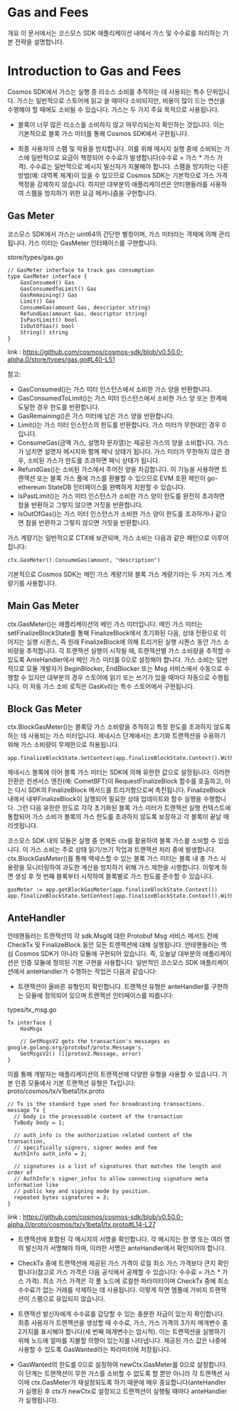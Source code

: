 # Gas and Fees

개요 이 문서에서는 코스모스 SDK 애플리케이션 내에서 가스 및 수수료를 처리하는 기본 전략을 설명합니다.

# Introduction to Gas and Fees

Cosmos SDK에서 가스는 실행 중 리소스 소비를 추적하는 데 사용되는 특수 단위입니다. 가스는 일반적으로 스토어에 읽고 쓸 때마다 소비되지만, 비용이 많이 드는 연산을 수행해야 할 때에도 소비될 수 있습니다. 가스는 두 가지 주요 목적으로 사용됩니다.

- 블록이 너무 많은 리소스를 소비하지 않고 마무리되는지 확인하는 것입니다. 이는 기본적으로 블록 가스 미터를 통해 Cosmos SDK에서 구현됩니다.

- 최종 사용자의 스팸 및 악용을 방지합니다. 이를 위해 메시지 실행 중에 소비되는 가스에 일반적으로 요금이 책정되어 수수료가 발생합니다(수수료 = 가스 \* 가스 가격). 수수료는 일반적으로 메시지 발신자가 지불해야 합니다. 스팸을 방지하는 다른 방법(예: 대역폭 체계)이 있을 수 있으므로 Cosmos SDK는 기본적으로 가스 가격 책정을 강제하지 않습니다. 하지만 대부분의 애플리케이션은 안티핸들러를 사용하여 스팸을 방지하기 위한 요금 메커니즘을 구현합니다.

## Gas Meter

코스모스 SDK에서 가스는 uint64의 간단한 별칭이며, 가스 미터라는 객체에 의해 관리됩니다. 가스 미터는 GasMeter 인터페이스를 구현합니다.

store/types/gas.go

```
// GasMeter interface to track gas consumption
type GasMeter interface {
	GasConsumed() Gas
	GasConsumedToLimit() Gas
	GasRemaining() Gas
	Limit() Gas
	ConsumeGas(amount Gas, descriptor string)
	RefundGas(amount Gas, descriptor string)
	IsPastLimit() bool
	IsOutOfGas() bool
	String() string
}
```

link : https://github.com/cosmos/cosmos-sdk/blob/v0.50.0-alpha.0/store/types/gas.go#L40-L51

참고:

- GasConsumed()는 가스 미터 인스턴스에서 소비한 가스 양을 반환합니다.
- GasConsumedToLimit()는 가스 미터 인스턴스에서 소비한 가스 양 또는 한계에 도달한 경우 한도를 반환합니다.
- GasRemaining()은 가스 미터에 남은 가스 양을 반환합니다.
- Limit()는 가스 미터 인스턴스의 한도를 반환합니다. 가스 미터가 무한대인 경우 0입니다.
- ConsumeGas(금액 가스, 설명자 문자열)는 제공된 가스의 양을 소비합니다. 가스가 넘치면 설명자 메시지와 함께 패닉 상태가 됩니다. 가스 미터가 무한하지 않은 경우, 소비된 가스가 한도를 초과하면 패닉 상태가 됩니다.
- RefundGas()는 소비된 가스에서 주어진 양을 차감합니다. 이 기능을 사용하면 트랜잭션 또는 블록 가스 풀에 가스를 환불할 수 있으므로 EVM 호환 체인이 go-ethereum StateDB 인터페이스를 완벽하게 지원할 수 있습니다.
- IsPastLimit()는 가스 미터 인스턴스가 소비한 가스 양이 한도를 완전히 초과하면 참을 반환하고 그렇지 않으면 거짓을 반환합니다.
- IsOutOfGas()는 가스 미터 인스턴스가 소비한 가스 양이 한도를 초과하거나 같으면 참을 반환하고 그렇지 않으면 거짓을 반환합니다.

가스 계량기는 일반적으로 CTX에 보관되며, 가스 소비는 다음과 같은 패턴으로 이루어집니다:

```
ctx.GasMeter().ConsumeGas(amount, "description")
```

기본적으로 Cosmos SDK는 메인 가스 계량기와 블록 가스 계량기라는 두 가지 가스 계량기를 사용합니다.

## Main Gas Meter

ctx.GasMeter()는 애플리케이션의 메인 가스 미터입니다. 메인 가스 미터는 setFinalizeBlockState를 통해 FinalizeBlock에서 초기화된 다음, 상태 전환으로 이어지는 실행 시퀀스, 즉 원래 FinalizeBlock에 의해 트리거된 실행 시퀀스 동안 가스 소비량을 추적합니다. 각 트랜잭션 실행이 시작될 때, 트랜잭션별 가스 소비량을 추적할 수 있도록 AnteHandler에서 메인 가스 미터를 0으로 설정해야 합니다. 가스 소비는 일반적으로 모듈 개발자가 BeginBlocker, EndBlocker 또는 Msg 서비스에서 수동으로 수행할 수 있지만 대부분의 경우 스토어에 읽기 또는 쓰기가 있을 때마다 자동으로 수행됩니다. 이 자동 가스 소비 로직은 GasKv라는 특수 스토어에서 구현됩니다.

## Block Gas Meter

ctx.BlockGasMeter()는 블록당 가스 소비량을 추적하고 특정 한도를 초과하지 않도록 하는 데 사용되는 가스 미터입니다.
제네시스 단계에서는 초기화 트랜잭션을 수용하기 위해 가스 소비량이 무제한으로 허용됩니다.

```
app.finalizeBlockState.SetContext(app.finalizeBlockState.Context().WithBlockGasMeter(storetypes.NewInfiniteGasMeter()))
```

제네시스 블록에 이어 블록 가스 미터는 SDK에 의해 유한한 값으로 설정됩니다. 이러한 전환은 컨센서스 엔진(예: CometBFT)이 RequestFinalizeBlock 함수를 호출하고, 이는 다시 SDK의 FinalizeBlock 메서드를 트리거함으로써 촉진됩니다. FinalizeBlock 내에서 내부FinalizeBlock이 실행되어 필요한 상태 업데이트와 함수 실행을 수행합니다. 그런 다음 유한한 한도로 각각 초기화된 블록 가스 미터가 트랜잭션 실행 컨텍스트에 통합되어 가스 소비가 블록의 가스 한도를 초과하지 않도록 보장하고 각 블록이 끝날 때 리셋됩니다.

코스모스 SDK 내의 모듈은 실행 중 언제든 ctx를 활용하여 블록 가스를 소비할 수 있습니다. 이 가스 소비는 주로 상태 읽기/쓰기 작업과 트랜잭션 처리 중에 발생합니다. ctx.BlockGasMeter()를 통해 액세스할 수 있는 블록 가스 미터는 블록 내 총 가스 사용량을 모니터링하여 과도한 계산을 방지하기 위해 가스 제한을 시행합니다. 이렇게 하면 생성 후 첫 번째 블록부터 시작하여 블록별로 가스 한도를 준수할 수 있습니다.

```
gasMeter := app.getBlockGasMeter(app.finalizeBlockState.Context())
app.finalizeBlockState.SetContext(app.finalizeBlockState.Context().WithBlockGasMeter(gasMeter))
```

## AnteHandler

안테핸들러는 트랜잭션의 각 sdk.Msg에 대한 Protobuf Msg 서비스 메서드 전에 CheckTx 및 FinalizeBlock 동안 모든 트랜잭션에 대해 실행됩니다. 안테핸들러는 핵심 Cosmos SDK가 아니라 모듈에 구현되어 있습니다. 즉, 오늘날 대부분의 애플리케이션은 인증 모듈에 정의된 기본 구현을 사용합니다. 일반적인 코스모스 SDK 애플리케이션에서 anteHandler가 수행하는 작업은 다음과 같습니다:

- 트랜잭션이 올바른 유형인지 확인합니다. 트랜잭션 유형은 anteHandler를 구현하는 모듈에 정의되어 있으며 트랜잭션 인터페이스를 따릅니다:

types/tx_msg.go

```
Tx interface {
	HasMsgs

	// GetMsgsV2 gets the transaction's messages as google.golang.org/protobuf/proto.Message's.
	GetMsgsV2() ([]protov2.Message, error)
}
```

이를 통해 개발자는 애플리케이션의 트랜잭션에 다양한 유형을 사용할 수 있습니다. 기본 인증 모듈에서 기본 트랜잭션 유형은 Tx입니다:
proto/cosmos/tx/v1beta1/tx.proto

```
// Tx is the standard type used for broadcasting transactions.
message Tx {
  // body is the processable content of the transaction
  TxBody body = 1;

  // auth_info is the authorization related content of the transaction,
  // specifically signers, signer modes and fee
  AuthInfo auth_info = 2;

  // signatures is a list of signatures that matches the length and order of
  // AuthInfo's signer_infos to allow connecting signature meta information like
  // public key and signing mode by position.
  repeated bytes signatures = 3;
}
```

link : https://github.com/cosmos/cosmos-sdk/blob/v0.50.0-alpha.0/proto/cosmos/tx/v1beta1/tx.proto#L14-L27

* 트랜잭션에 포함된 각 메시지의 서명을 확인합니다. 각 메시지는 한 명 또는 여러 명의 발신자가 서명해야 하며, 이러한 서명은 anteHandler에서 확인되어야 합니다. 

* CheckTx 중에 트랜잭션에 제공된 가스 가격이 로컬 최소 가스 가격보다 큰지 확인합니다(참고로 가스 가격은 다음 공식에서 공제할 수 있습니다: 수수료 = 가스 \* 가스 가격). 최소 가스 가격은 각 풀 노드에 로컬한 파라미터이며 CheckTx 중에 최소 수수료가 없는 거래를 삭제하는 데 사용됩니다. 이렇게 하면 멤풀에 가비지 트랜잭션이 스팸으로 유입되지 않습니다. 

* 트랜잭션 발신자에게 수수료를 감당할 수 있는 충분한 자금이 있는지 확인합니다. 최종 사용자가 트랜잭션을 생성할 때 수수료, 가스, 가스 가격의 3가지 매개변수 중 2가지를 표시해야 합니다(세 번째 매개변수는 암시적). 이는 트랜잭션을 실행하기 위해 노드에 얼마를 지불할 의향이 있는지를 나타냅니다. 제공된 가스 값은 나중에 사용할 수 있도록 GasWanted라는 파라미터에 저장됩니다. 

* GasWanted의 한도를 0으로 설정하여 newCtx.GasMeter를 0으로 설정합니다. 이 단계는 트랜잭션이 무한 가스를 소비할 수 없도록 할 뿐만 아니라 각 트랜잭션 사이에 ctx.GasMeter가 재설정되도록 하기 때문에 매우 중요합니다(anteHandler가 실행된 후 ctx가 newCtx로 설정되고 트랜잭션이 실행될 때마다 anteHandler가 실행됩니다).


